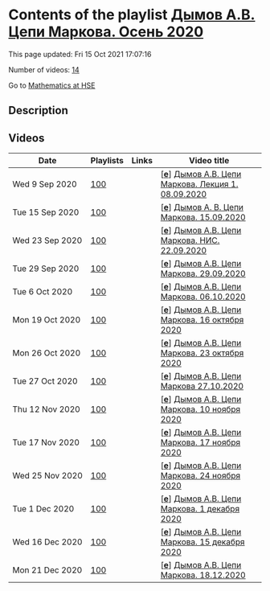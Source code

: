 # Contents of the playlist [Дымов А.В. Цепи Маркова. Осень 2020](https://www.youtube.com/playlist?list=PLq3E5oubNNoC19uhrJYMt8_yVrULmzKwe)

This page updated: Fri 15 Oct 2021 17:07:16

Number of videos: [14](#videos)

Go to [Mathematics at HSE](../README.md)

## Description



## Videos

|Date|Playlists|Links|Video title|
|---|---|---|---|
| Wed&nbsp;9&nbsp;Sep&nbsp;2020 | [100](../playlists/100 "Дымов А.В. Цепи Маркова. Осень 2020") |  | [[**e**](https://studio.youtube.com/video/hqZW54C3XDA/edit "Edit")] [Дымов А.В. Цепи Маркова. Лекция 1. 08.09.2020](https://www.youtube.com/watch?v=hqZW54C3XDA&list=PLq3E5oubNNoC19uhrJYMt8_yVrULmzKwe "Дымов Андрей Викторович. Markov Chains (Факультет математики; 1, 2 модуль), курс по выбору") |
| Tue&nbsp;15&nbsp;Sep&nbsp;2020 | [100](../playlists/100 "Дымов А.В. Цепи Маркова. Осень 2020") |  | [[**e**](https://studio.youtube.com/video/m36pEfguP6k/edit "Edit")] [Дымов А. В. Цепи Маркова. 15.09.2020](https://www.youtube.com/watch?v=m36pEfguP6k&list=PLq3E5oubNNoC19uhrJYMt8_yVrULmzKwe "Цепи Маркова&#013;Дисциплина общефакультетского пула&#013;Факультет математики&#013;Когда читается: 1, 2 модуль&#013;Дымов Андрей Викторович") |
| Wed&nbsp;23&nbsp;Sep&nbsp;2020 | [100](../playlists/100 "Дымов А.В. Цепи Маркова. Осень 2020") |  | [[**e**](https://studio.youtube.com/video/6rkrog4-aHA/edit "Edit")] [Дымов А.В. Цепи Маркова. НИС. 22.09.2020](https://www.youtube.com/watch?v=6rkrog4-aHA&list=PLq3E5oubNNoC19uhrJYMt8_yVrULmzKwe) |
| Tue&nbsp;29&nbsp;Sep&nbsp;2020 | [100](../playlists/100 "Дымов А.В. Цепи Маркова. Осень 2020") |  | [[**e**](https://studio.youtube.com/video/GjgjVDkcYpE/edit "Edit")] [Дымов А.В. Цепи Маркова. 29.09.2020](https://www.youtube.com/watch?v=GjgjVDkcYpE&list=PLq3E5oubNNoC19uhrJYMt8_yVrULmzKwe) |
| Tue&nbsp;6&nbsp;Oct&nbsp;2020 | [100](../playlists/100 "Дымов А.В. Цепи Маркова. Осень 2020") |  | [[**e**](https://studio.youtube.com/video/_eXDQrsCRGQ/edit "Edit")] [Дымов А.В. Цепи Маркова. 06.10.2020](https://www.youtube.com/watch?v=_eXDQrsCRGQ&list=PLq3E5oubNNoC19uhrJYMt8_yVrULmzKwe) |
| Mon&nbsp;19&nbsp;Oct&nbsp;2020 | [100](../playlists/100 "Дымов А.В. Цепи Маркова. Осень 2020") |  | [[**e**](https://studio.youtube.com/video/c6iD_c3TePo/edit "Edit")] [Дымов А.В. Цепи Маркова.  16 октября 2020](https://www.youtube.com/watch?v=c6iD_c3TePo&list=PLq3E5oubNNoC19uhrJYMt8_yVrULmzKwe) |
| Mon&nbsp;26&nbsp;Oct&nbsp;2020 | [100](../playlists/100 "Дымов А.В. Цепи Маркова. Осень 2020") |  | [[**e**](https://studio.youtube.com/video/6IOLh7_DbAg/edit "Edit")] [Дымов А.В. Цепи Маркова. 23 октября 2020](https://www.youtube.com/watch?v=6IOLh7_DbAg&list=PLq3E5oubNNoC19uhrJYMt8_yVrULmzKwe "Лекция 23 октября") |
| Tue&nbsp;27&nbsp;Oct&nbsp;2020 | [100](../playlists/100 "Дымов А.В. Цепи Маркова. Осень 2020") |  | [[**e**](https://studio.youtube.com/video/ekY2q0Yfkww/edit "Edit")] [Дымов А.В.  Цепи Маркова 27.10.2020](https://www.youtube.com/watch?v=ekY2q0Yfkww&list=PLq3E5oubNNoC19uhrJYMt8_yVrULmzKwe "2020&#013;Цепи Маркова&#013;Дисциплина общефакультетского пула&#013;Факультет математики&#013;2 модуль&#013;Преподаватель: Дымов Андрей Викторович") |
| Thu&nbsp;12&nbsp;Nov&nbsp;2020 | [100](../playlists/100 "Дымов А.В. Цепи Маркова. Осень 2020") |  | [[**e**](https://studio.youtube.com/video/pEuFZD78rKs/edit "Edit")] [Дымов А.В. Цепи Маркова. 10 ноября 2020](https://www.youtube.com/watch?v=pEuFZD78rKs&list=PLq3E5oubNNoC19uhrJYMt8_yVrULmzKwe "Лекция") |
| Tue&nbsp;17&nbsp;Nov&nbsp;2020 | [100](../playlists/100 "Дымов А.В. Цепи Маркова. Осень 2020") |  | [[**e**](https://studio.youtube.com/video/FaLVnAa_wMk/edit "Edit")] [Дымов А.В. Цепи Маркова. 17 ноября 2020](https://www.youtube.com/watch?v=FaLVnAa_wMk&list=PLq3E5oubNNoC19uhrJYMt8_yVrULmzKwe) |
| Wed&nbsp;25&nbsp;Nov&nbsp;2020 | [100](../playlists/100 "Дымов А.В. Цепи Маркова. Осень 2020") |  | [[**e**](https://studio.youtube.com/video/vhjDfWVgt2s/edit "Edit")] [Дымов А.В. Цепи Маркова. 24 ноября 2020](https://www.youtube.com/watch?v=vhjDfWVgt2s&list=PLq3E5oubNNoC19uhrJYMt8_yVrULmzKwe) |
| Tue&nbsp;1&nbsp;Dec&nbsp;2020 | [100](../playlists/100 "Дымов А.В. Цепи Маркова. Осень 2020") |  | [[**e**](https://studio.youtube.com/video/xmYhLvw4-O8/edit "Edit")] [Дымов А.В. Цепи Маркова. 1 декабря 2020](https://www.youtube.com/watch?v=xmYhLvw4-O8&list=PLq3E5oubNNoC19uhrJYMt8_yVrULmzKwe) |
| Wed&nbsp;16&nbsp;Dec&nbsp;2020 | [100](../playlists/100 "Дымов А.В. Цепи Маркова. Осень 2020") |  | [[**e**](https://studio.youtube.com/video/-kHr3wdqrwY/edit "Edit")] [Дымов А.В. Цепи Маркова. 15 декабря 2020](https://www.youtube.com/watch?v=-kHr3wdqrwY&list=PLq3E5oubNNoC19uhrJYMt8_yVrULmzKwe) |
| Mon&nbsp;21&nbsp;Dec&nbsp;2020 | [100](../playlists/100 "Дымов А.В. Цепи Маркова. Осень 2020") |  | [[**e**](https://studio.youtube.com/video/zlMJaRWcGGM/edit "Edit")] [Дымов А.В. Цепи Маркова. 18.12.2020](https://www.youtube.com/watch?v=zlMJaRWcGGM&list=PLq3E5oubNNoC19uhrJYMt8_yVrULmzKwe) |
